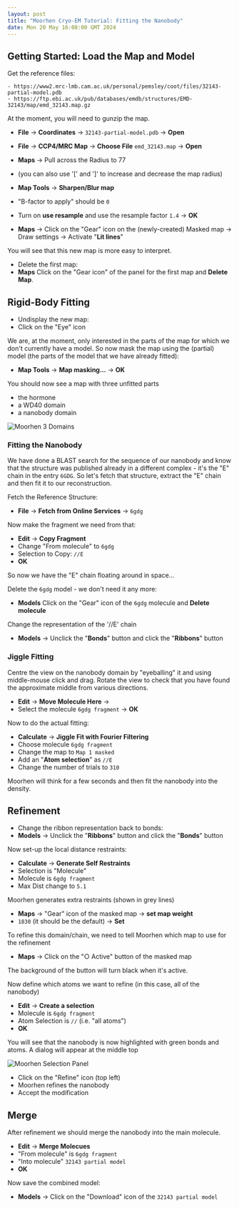 ```yaml
---
layout: post
title: "Moorhen Cryo-EM Tutorial: Fitting the Nanobody"
date: Mon 20 May 16:08:00 GMT 2024
---
```



## Getting Started: Load the Map and Model

Get the reference files:

    - https://www2.mrc-lmb.cam.ac.uk/personal/pemsley/coot/files/32143-partial-model.pdb
    - https://ftp.ebi.ac.uk/pub/databases/emdb/structures/EMD-32143/map/emd_32143.map.gz

At the moment, you will need to gunzip the map.

  - **File** &rarr; **Coordinates** &rarr; ``32143-partial-model.pdb`` &rarr; **Open**
  - **File** &rarr; **CCP4/MRC Map** &rarr; **Choose File** ``emd_32143.map`` &rarr; **Open**
  - **Maps** &rarr; Pull across the Radius to 77
  - (you can also use '[' and ']' to increase and decrease the map radius)

  - **Map Tools** &rarr; **Sharpen/Blur map**
  - "B-factor to apply" should be `0`
  - Turn on **use resample** and use the resample factor `1.4` &rarr; **OK**
  - **Maps** &rarr; Click on the "Gear" icon on the (newly-created) Masked map &rarr; Draw settings &rarr; Activate "**Lit lines**"

  You will see that this new map is more easy to interpret.

  - Delete the first map:
  - **Maps** Click on the "Gear icon" of the panel for the first map and **Delete Map**.

## Rigid-Body Fitting

  - Undisplay the new map:
  - Click on the "Eye" icon

We are, at the moment, only interested in the parts of the map for which we don't currently have a model.
So now mask the map using the (partial) model (the parts of the model that we have already fitted):

  - **Map Tools** &rarr; **Map masking...** &rarr; **OK**

You should now see a map with three unfitted parts

  - the hormone
  - a WD40 domain
  - a nanobody domain

![Moorhen 3 Domains]({{"../../../images/moorhen-3-domains.png"}})

### Fitting the Nanobody

We have done a BLAST search for the sequence of our nanobody and know that the structure was published already
in a different complex - it's the "E" chain in the entry ``6GDG``. So let's fetch that structure, extract
the "E" chain and then fit it to our reconstruction.

Fetch the Reference Structure:

  - **File** &rarr; **Fetch from Online Services** &rarr; `6gdg`

Now make the fragment we need from that:

  - **Edit** &rarr; **Copy Fragment**
  - Change "From molecule" to `6gdg`
  - Selection to Copy: `//E`
  - **OK**

So now we have the "E" chain floating around in space...

Delete the `6gdg` model - we don't need it any more:

  - **Models** Click on the "Gear" icon of the `6gdg` molecule and **Delete molecule**

Change the representation of the '//E' chain

  - **Models** &rarr; Unclick the "**Bonds**" button and click the "**Ribbons**" button

### Jiggle Fitting

Centre the view on the nanobody domain by "eyeballing" it and using middle-mouse click and drag.
Rotate the view to check that you have found the approximate middle from various directions.

  - **Edit** &rarr; **Move Molecule Here** &rarr;
  - Select the molecule `6gdg fragment` &rarr; **OK**

Now to do the actual fitting:

  - **Calculate** &rarr; **Jiggle Fit with Fourier Filtering**
  - Choose molecule `6gdg fragment`
  - Change the map to `Map 1 masked`
  - Add an "**Atom selection**" as `//E`
  - Change the number of trials to `310`

Moorhen will think for a few seconds and then fit the nanobody into the density.

## Refinement

  - Change the ribbon representation back to bonds:
  - **Models** &rarr; Unclick the "**Ribbons**" button and click the "**Bonds**" button

Now set-up the local distance restraints:
  - **Calculate** &rarr; **Generate Self Restraints**
  - Selection is "Molecule"
  - Molecule is `6gdg fragment`
  - Max Dist change to `5.1`

Moorhen generates extra restraints (shown in grey lines)

  - **Maps** &rarr; "Gear" icon of the masked map &rarr; **set map weight**
  - `1830` (it should be the default) &rarr; **Set**

To refine this domain/chain, we need to tell Moorhen which map to use
for the refinement

  - **Maps** &rarr; Click on the "○ Active" button of the masked map

The background of the button will turn black when it's active.

Now define which atoms we want to refine (in this case, all of the nanobody)

  - **Edit** &rarr; **Create a selection**
  - Molecule is `6gdg fragment`
  - Atom Selection is `//` (i.e. "all atoms")
  - **OK**

You will see that the nanobody is now highlighted with green bonds and atoms.
A dialog will appear at the middle top

![Moorhen Selection Panel]({{"../../../images/moorhen-selection-panel.png"}})

  - Click on the "Refine" icon (top left)
  - Moorhen refines the nanobody
  - Accept the modification

## Merge

After refinement we should merge the nanobody into the main molecule.

  - **Edit** &rarr; **Merge Molecues**
  - "From molecule" is `6gdg fragment`
  - "Into molecule" `32143 partial model`
  - **OK**

Now save the combined model:

  - **Models** &rarr; Click on the "Download" icon of the `32143 partial model`
